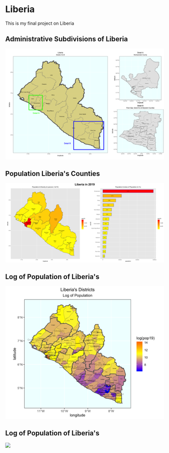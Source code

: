 # Liberia

This is my final project on Liberia

## Administrative Subdivisions of Liberia

![](details.png)

## Population Liberia's Counties

![](cntylbr_pop.png)

## Log of Population of Liberia's 

![](lbrdist_logpop19b.png)

## Log of Population of Liberia's 

![](pop.gif)

